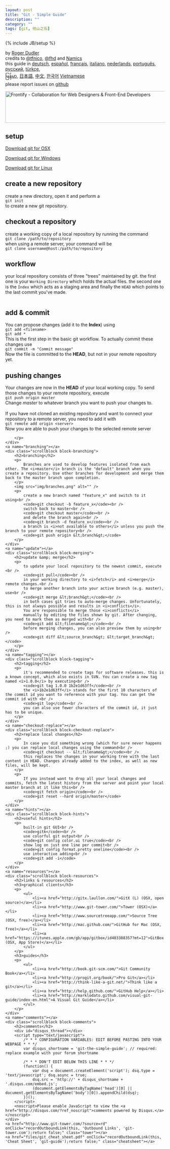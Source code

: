```yaml
---
layout: post
title: "Git - Simple Guide"
description: ""
category: ""
tags: [git, 他山之石]
---
```

{% include JB/setup %}

<!DOCTYPE html>
<html lang="en">
<head>
        <meta charset="utf-8">
        <meta http-equiv="X-UA-Compatible" content="IE=edge,chrome=1">
        <title>git - the simple guide - no deep shit!</title>
    <link href='http://fonts.googleapis.com/css?family=Chelsea+Market' rel='stylesheet' type='text/css'>
    <link rel="stylesheet" href="css/normalize.css" type="text/css">
        <link rel="stylesheet" href="css/style.css" type="text/css">
    <script type="text/javascript">
      var _gaq = _gaq || [];
      _gaq.push(['_setAccount', 'UA-652147-13']);
      _gaq.push(['_trackPageview']);

      (function() {
        var ga = document.createElement('script'); ga.type = 'text/javascript'; ga.async = true;
        ga.src = ('https:' == document.location.protocol ? 'https://ssl' : 'http://www') + '.google-analytics.com/ga.js';
        var s = document.getElementsByTagName('script')[0]; s.parentNode.insertBefore(ga, s);
      })();

      function recordOutboundLink(link, category, action) {
         _gat._getTrackerByName()._trackEvent(category, action);
         setTimeout('document.location = "' + link.href + '"', 100);
      }
    </script>
</head>
<body>
    <div class="scrollblock block-title">
        <h1>git - the simple guide</h1>
        <p>just a simple guide for getting started with git. no deep shit ;)</p>
        <a href="https://twitter.com/share" class="twitter-share-button" data-via="rogerdudler" data-size="large" data-url="http://rogerdudler.github.com/git-guide" data-related="rogerdudler" data-hashtags="git">Tweet</a>
        <script>!function(d,s,id){var js,fjs=d.getElementsByTagName(s)[0];if(!d.getElementById(id)){js=d.createElement(s);js.id=id;js.src="//platform.twitter.com/widgets.js";fjs.parentNode.insertBefore(js,fjs);}}(document,"script","twitter-wjs");</script>
        <p class="meta">
            by <a href="http://www.twitter.com/rogerdudler">Roger Dudler</a>
            <br />credits to <a href="http://www.twitter.com/tfnico">@tfnico</a>, <a href="http://www.twitter.com/fhd">@fhd</a> and <a href="http://www.namics.com">Namics</a><br />
            this guide in 
            <a href="index.de.html">deutsch</a>, 
            <a href="index.es.html">español</a>, 
            <a href="index.fr.html">français</a>, 
            <a href="index.it.html">italiano</a>, 
            <a href="index.nl.html">nederlands</a>, 
            <a href="index.pt_BR.html">português</a>, 
            <a href="index.ru.html">русский</a>,
            <a href="index.tr.html">türkçe</a>,
            <br/>
            <a href="index.my.html">မြန်မာ</a>,
            <a href="index.ja.html">日本語</a>, 
            <a href="index.zh.html">中文</a>, 
            <a href="index.ko.html">한국어</a>
            <a href="index.vi.html">Vietnamese</a>
            <br />
            please report issues on <a href="https://github.com/rogerdudler/git-guide/issues">github</a>
        </p>
        <div class="announcement">
            <a href="http://frontify.com/?utm_source=gitguide&amp;utm_campaign=founder_frontify">
                <img src="http://frontify.com/assets/img/frontify-announcement-git.png" width="960" height="100" alt="Frontify - Collaboration for Web Designers &amp; Front-End Developers" />
            </a>
        </div>
        <img src="img/arrow.png" alt="" />
    </div>
    <!-- setup -->
    <a name="setup"></a>
    <div class="scrollblock block-setup">
        <h2>setup</h2>
        <p>
            <a href="http://code.google.com/p/git-osx-installer/downloads/list?can=3">Download git for OSX</a>
        </p>
        <p>
            <a href="http://code.google.com/p/msysgit/downloads/list?can=3">Download git for Windows</a>
        </p>
        <p>
            <a href="http://book.git-scm.com/2_installing_git.html">Download git for Linux</a>
        </p>
    </div>
    <a name="create"></a>
    <div class="scrollblock block-create">
        <h2>create a new repository</h2>
        <p>
            create a new directory, open it and perform a <br />
            <code>git init</code><br />
            to create a new git repository.
        </p>
    </div>
    <a name="checkout"></a>
    <div class="scrollblock block-checkout">
        <h2>checkout a repository</h2>
        <p>
            create a working copy of a local repository by running the command<br />
            <code>git clone /path/to/repository</code><br />
            when using a remote server, your command will be<br />
            <code>git clone username@host:/path/to/repository</code>
        </p>
    </div>
    <a name="trees"></a>
    <div class="scrollblock block-trees">
        <h2>workflow</h2>
        <p>
            your local repository consists of three "trees" maintained by git.
            the first one is your <code>Working Directory</code> which holds the actual files.
            the second one is the <code>Index</code> which acts as a staging area and
            finally the <code>HEAD</code> which points to the last commit you've made.
        </p>
        <img src="img/trees.png" alt="" />
    </div>
    <a name="add"></a>
    <div class="scrollblock block-add">
        <h2>add &amp; commit</h2>
        <p>
            You can propose changes (add it to the <b>Index</b>) using<br />
            <code>git add &lt;filename&gt;</code><br />
            <code>git add *</code><br />
            This is the first step in the basic git workflow. To actually commit these changes use<br />
            <code>git commit -m "Commit message"</code><br />
            Now the file is committed to the <b>HEAD</b>, but not in your remote repository yet.
        </p>
    </div>
    <a name="push"></a>
    <div class="scrollblock block-remote">
        <h2>pushing changes</h2>
        <p>
            Your changes are now in the <b>HEAD</b> of your local working copy. To send those changes to your remote repository, execute <br />
            <code>git push origin master</code><br />
            Change <i>master</i> to whatever branch you want to push your changes to.
            <br /><br />
            If you have not cloned an existing repository and want to connect your repository to a remote server, you need to add it with<br />
            <code>git remote add origin &lt;server&gt;</code><br />
            Now you are able to push your changes to the selected remote server<br />

        </p>
    </div>
    <a name="branching"></a>
    <div class="scrollblock block-branching">
        <h2>branching</h2>
        <p>
            Branches are used to develop features isolated from each other. The <i>master</i> branch is the "default" branch when you create a repository. Use other branches for development and merge them back to the master branch upon completion.
        </p>
        <img src="img/branches.png" alt="" />
        <p>
            create a new branch named "feature_x" and switch to it using<br />
            <code>git checkout -b feature_x</code><br />
            switch back to master<br />
            <code>git checkout master</code><br />
            and delete the branch again<br />
            <code>git branch -d feature_x</code><br />
            a branch is <i>not available to others</i> unless you push the branch to your remote repository<br />
            <code>git push origin &lt;branch&gt;</code>
        </p>
    </div>
    <a name="update"></a>
    <div class="scrollblock block-merging">
        <h2>update &amp; merge</h2>
        <p>
            to update your local repository to the newest commit, execute <br />
            <code>git pull</code><br />
            in your working directory to <i>fetch</i> and <i>merge</i> remote changes.<br />
            to merge another branch into your active branch (e.g. master), use<br />
            <code>git merge &lt;branch&gt;</code><br />
            in both cases git tries to auto-merge changes. Unfortunately, this is not always possible and results in <i>conflicts</i>.
            You are responsible to merge those <i>conflicts</i>
            manually by editing the files shown by git. After changing, you need to mark them as merged with<br />
            <code>git add &lt;filename&gt;</code><br />
            before merging changes, you can also preview them by using<br />
            <code>git diff &lt;source_branch&gt; &lt;target_branch&gt;</code>
        </p>
    </div>
    <a name="tagging"></a>
    <div class="scrollblock block-tagging">
        <h2>tagging</h2>
        <p>
            it's recommended to create tags for software releases. this is a known concept, which also exists in SVN. You can create a new tag named <i>1.0.0</i> by executing<br />
            <code>git tag 1.0.0 1b2e1d63ff</code><br />
            the <i>1b2e1d63ff</i> stands for the first 10 characters of the commit id you want to reference with your tag. You can get the commit id with <br />
            <code>git log</code><br />
            you can also use fewer characters of the commit id, it just has to be unique.
        </p>
    </div>
    <a name="checkout-replace"></a>
    <div class="scrollblock block-checkout-replace">
        <h2>replace local changes</h2>
        <p>
            In case you did something wrong (which for sure never happens ;) you can replace local changes using the command<br />
            <code>git checkout -- &lt;filename&gt;</code><br />
            this replaces the changes in your working tree with the last content in HEAD. Changes already added to the index, as well as new files, will be kept.
        </p>
        <p>
            If you instead want to drop all your local changes and commits, fetch the latest history from the server and point your local master branch at it like this<br />
            <code>git fetch origin</code><br />
            <code>git reset --hard origin/master</code>
        </p>
    </div>
    <a name="hints"></a>
    <div class="scrollblock block-hints">
        <h2>useful hints</h2>
        <p>
            built-in git GUI<br />
            <code>gitk</code><br />
            use colorful git output<br />
            <code>git config color.ui true</code><br />
            show log on just one line per commit<br />
            <code>git config format.pretty oneline</code><br />
            use interactive adding<br />
            <code>git add -i</code>
        </p>
    </div>
    <a name="resources"></a>
    <div class="scrollblock block-resources">
        <h2>links & resources</h2>
        <h3>graphical clients</h3>
        <p>
            <ul>
                <li><a href="http://gitx.laullon.com/">GitX (L) (OSX, open source)</a></li>
                <li><a href="http://www.git-tower.com/">Tower (OSX)</a></li>
                <li><a href="http://www.sourcetreeapp.com/">Source Tree (OSX, free)</a></li>
                <li><a href="http://mac.github.com/">GitHub for Mac (OSX, free)</a></li>
                <li><a href="https://itunes.apple.com/gb/app/gitbox/id403388357?mt=12">GitBox (OSX, App Store)</a></li>
            </ul>
        </p>
        <h3>guides</h3>
        <p>
            <ul>
                <li><a href="http://book.git-scm.com/">Git Community Book</a></li>
                <li><a href="http://progit.org/book/">Pro Git</a></li>
                <li><a href="http://think-like-a-git.net/">Think like a git</a></li>
                <li><a href="http://help.github.com/">GitHub Help</a></li>
                <li><a href="http://marklodato.github.com/visual-git-guide/index-en.html">A Visual Git Guide</a></li>
            </ul>
        </p>
    </div>
    <a name="comments"></a>
    <div class="scrollblock block-comments">
        <h2>comments</h2>
        <div id="disqus_thread"></div>
        <script type="text/javascript">
            /* * * CONFIGURATION VARIABLES: EDIT BEFORE PASTING INTO YOUR WEBPAGE * * */
            var disqus_shortname = 'git-the-simple-guide'; // required: replace example with your forum shortname

            /* * * DON'T EDIT BELOW THIS LINE * * */
            (function() {
                var dsq = document.createElement('script'); dsq.type = 'text/javascript'; dsq.async = true;
                dsq.src = 'http://' + disqus_shortname + '.disqus.com/embed.js';
                (document.getElementsByTagName('head')[0] || document.getElementsByTagName('body')[0]).appendChild(dsq);
            })();
        </script>
        <noscript>Please enable JavaScript to view the <a href="http://disqus.com/?ref_noscript">comments powered by Disqus.</a></noscript>
    </div>
    <a href="http://www.git-tower.com/?source=rd" onClick="recordOutboundLink(this, 'Outbound Links', 'git-tower.com');return false;" class="tower"></a>
    <a href="files/git_cheat_sheet.pdf" onClick="recordOutboundLink(this, 'Cheat Sheet', 'git-guide');return false;" class="cheatsheet"></a>
</body>
</html>
